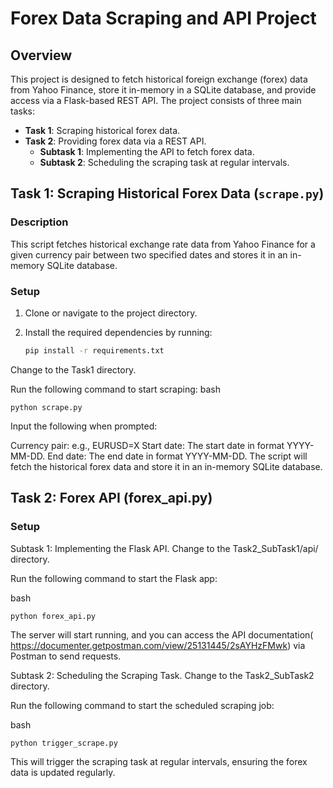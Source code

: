 # Forex Data Scraping and API Project

## Overview
This project is designed to fetch historical foreign exchange (forex) data from Yahoo Finance, store it in-memory in a SQLite database, and provide access via a Flask-based REST API. The project consists of three main tasks:

- **Task 1**: Scraping historical forex data.
- **Task 2**: Providing forex data via a REST API.
  - **Subtask 1**: Implementing the API to fetch forex data.
  - **Subtask 2**: Scheduling the scraping task at regular intervals.

## Task 1: Scraping Historical Forex Data (`scrape.py`)

### Description
This script fetches historical exchange rate data from Yahoo Finance for a given currency pair between two specified dates and stores it in an in-memory SQLite database.

### Setup

1. Clone or navigate to the project directory.
2. Install the required dependencies by running:

   ```bash
   pip install -r requirements.txt
   ```
Change to the Task1 directory.

Run the following command to start scraping:
bash
```
python scrape.py
```
Input the following when prompted:

Currency pair: e.g., EURUSD=X
Start date: The start date in format YYYY-MM-DD.
End date: The end date in format YYYY-MM-DD.
The script will fetch the historical forex data and store it in an in-memory SQLite database.

## Task 2: Forex API (forex_api.py)
### Setup
Subtask 1: Implementing the Flask API. Change to the Task2_SubTask1/api/ directory.

Run the following command to start the Flask app:

bash
```
python forex_api.py
```
The server will start running, and you can access the API documentation( https://documenter.getpostman.com/view/25131445/2sAYHzFMwk)  via Postman to send requests.

Subtask 2: Scheduling the Scraping Task. Change to the Task2_SubTask2 directory.

Run the following command to start the scheduled scraping job:

bash
```
python trigger_scrape.py
```
This will trigger the scraping task at regular intervals, ensuring the forex data is updated regularly.
